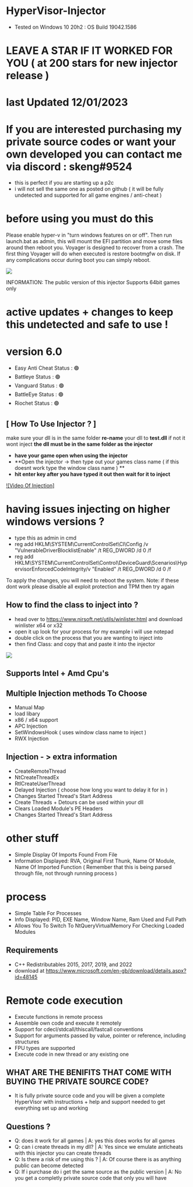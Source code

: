 # HyperVisor-Injector
- Tested on Windows 10 20h2 : OS Build 19042.1586
# LEAVE A STAR IF IT WORKED FOR YOU ( at 200 stars for new injector release )
# last Updated 12/01/2023


# If you are interested purchasing my private source codes or want your own developed you can contact me via discord : skeng#9524
- this is perfect if you are starting up a p2c 
- i will not sell the same one as posted on github ( it will be fully undetected and supported for all game engines / anti-cheat )



# before using you must do this
Please enable hyper-v in "turn windows features on or off". Then run launch.bat as admin, this will mount the EFI partition and move some files around then reboot you. Voyager is designed to recover from a crash. The first thing Voyager will do when executed is restore bootmgfw on disk. If any complications occur during boot you can simply reboot.

<img src="https://imgur.com/uOpcCp7.png">


INFORMATION: The public version of this injector Supports 64bit games only

       
# active updates + changes to keep this undetected and safe to use !
# version 6.0
- Easy Anti Cheat Status : 🟢
- Battleye Status : 🟢
- Vanguard Status : 🟢
- BattleEye Status : 🟢
- Riochet Status : 🟢


## [ How To Use Injector ? ] 

make sure your dll is in the same folder 
**re-name** your dll to **test.dll** if not it wont inject
**the dll must be in the same folder as the injector**
- **have your game open when using the injector** 
-  **Open the injector -> then type out your games class name ( if this doesnt work type the window class name ) **
-  **hit enter key after you have typed it out then wait for it to inject**

[![Video Of Injection]](https://streamable.com/gyqihv)


# having issues injecting on higher windows versions ?
- type this as admin in cmd
- reg add HKLM\SYSTEM\CurrentControlSet\CI\Config /v "VulnerableDriverBlocklistEnable" /t REG_DWORD /d 0 /f
- reg add HKLM\SYSTEM\CurrentControlSet\Control\DeviceGuard\Scenarios\HypervisorEnforcedCodeIntegrity/v "Enabled" /t REG_DWORD /d 0 /f

To apply the changes, you will need to reboot the system.
Note: if these dont work please disable all exploit protection and TPM then try again


## How to find the class to inject into ?
- head over to https://www.nirsoft.net/utils/winlister.html and download winlister x64 or x32
- open it up look for your process for my example i will use notepad
- double click on the process that you are wanting to inject into 
- then find Class: and copy that and paste it into the injector 
<img src="https://i.ibb.co/BL79h5h/tempsnip.png">




## Supports Intel + Amd Cpu's


## Multiple Injection methods To Choose
- Manual Map
- load libary
- x86 / x64 support
- APC Injection
- SetWindowsHook ( uses window class name to inject )
- RWX Injection


## Injection - > extra information
- CreateRemoteThread
- NtCreateThreadEx
- RtlCreateUserThread
- Delayed Injection ( choose how long you want to delay it for in )
- Changes Started Thread's Start Address
- Create Threads + Detours can be used within your dll
- Clears Loaded Module's PE Headers
- Changes Started Thread's Start Address



# other stuff
- Simple Display Of Imports Found From File
- Information Displayed: RVA, Original First Thunk, Name Of Module, Name Of Imported Function ( Remember that this is being parsed through file, not through running process )

# process 
- Simple Table For Processes
- Info Displayed: PID, EXE Name, Window Name, Ram Used and Full Path
- Allows You To Switch To NtQueryVirtualMemory For Checking Loaded Modules


## Requirements
- C++ Redistributables 2015, 2017, 2019, and 2022 
- download at https://www.microsoft.com/en-gb/download/details.aspx?id=48145

# Remote code execution
- Execute functions in remote process
- Assemble own code and execute it remotely
- Support for cdecl/stdcall/thiscall/fastcall conventions
- Support for arguments passed by value, pointer or reference, including structures
- FPU types are supported
- Execute code in new thread or any existing one



##  WHAT ARE THE BENIFITS THAT COME WITH BUYING THE PRIVATE SOURCE CODE?
- It is fully private source code and you will be given a complete HyperVisor with instructions + help and support needed to get everything set up and working


## Questions ?
- Q: does it work for all games | A: yes this does works for all games 
- Q: can i create threads in my dll? | A: Yes since we emulate anticheats with this injector you can create threads
- Q: Is there a risk of me using this ? | A: Of course there is as anything public can become detected 
- Q: If i purchase do i get the same source as the public version | A: No you get a completly private source code that only you will have

